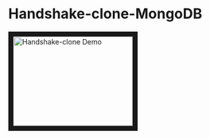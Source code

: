 # Handshake-clone-MongoDB
<a href="http://www.youtube.com/watch?feature=player_embedded&v=6ExiG9cqJ2" target="_blank"><img src="http://img.youtube.com/vi/6ExiG9cqJ2/0.jpg" 
alt="Handshake-clone Demo" width="240" height="180" border="10" /></a>
